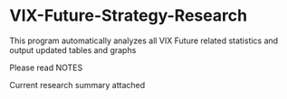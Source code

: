 # VIX-Future-Strategy-Research
This program automatically analyzes all VIX Future related statistics and output updated tables and graphs

Please read NOTES

Current research summary attached
